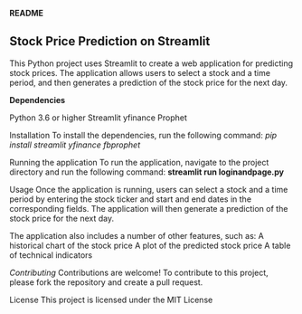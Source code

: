 **README**

## Stock Price Prediction on Streamlit

This Python project uses Streamlit to create a web application for predicting stock prices. The application allows users to select a stock and a time period, and then generates a prediction of the stock price for the next day.

**Dependencies**

Python 3.6 or higher
Streamlit
yfinance
Prophet

Installation
To install the dependencies, run the following command:
*pip install streamlit yfinance fbprophet*

Running the application
To run the application, navigate to the project directory and run the following command:
**streamlit run loginandpage.py**

Usage
Once the application is running, users can select a stock and a time period by entering the stock ticker and start and end dates in the corresponding fields. The application will then generate a prediction of the stock price for the next day.

The application also includes a number of other features, such as:
A historical chart of the stock price
A plot of the predicted stock price
A table of technical indicators

*Contributing*
Contributions are welcome! To contribute to this project, please fork the repository and create a pull request.

License
This project is licensed under the MIT License
